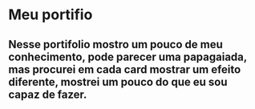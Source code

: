 # Meu portifio
## Nesse portifolio mostro um pouco de meu conhecimento, pode parecer uma papagaiada, mas procurei em cada card mostrar um efeito diferente, mostrei um pouco do que eu sou capaz de fazer.